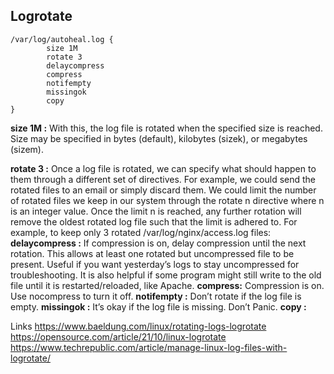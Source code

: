 ## Logrotate

```
/var/log/autoheal.log {
        size 1M             
        rotate 3
        delaycompress
        compress
        notifempty
        missingok
        copy
}
```

**size 1M :** With this, the log file is rotated when the specified size is reached. Size may be specified in bytes (default), kilobytes (sizek), or megabytes (sizem).

**rotate 3 :** Once a log file is rotated, we can specify what should happen to them through a different set of directives. For example, we could send the rotated files to an email or simply discard them. We could limit the number of rotated files we keep in our system through the rotate n directive where n is an integer value. Once the limit n is reached, any further rotation will remove the oldest rotated log file such that the limit is adhered to. For example, to keep only 3 rotated /var/log/nginx/access.log files:
**delaycompress :** If compression is on, delay compression until the next rotation. This allows at least one rotated but uncompressed file to be present. Useful if you want yesterday’s logs to stay uncompressed for troubleshooting. It is also helpful if some program might still write to the old file until it is restarted/reloaded, like Apache.
**compress:** Compression is on. Use nocompress to turn it off.
**notifempty :** Don’t rotate if the log file is empty.
**missingok :** It’s okay if the log file is missing. Don’t Panic.
**copy :** 

Links https://www.baeldung.com/linux/rotating-logs-logrotate
      https://opensource.com/article/21/10/linux-logrotate
      https://www.techrepublic.com/article/manage-linux-log-files-with-logrotate/
      
